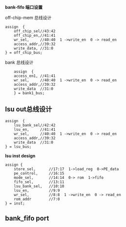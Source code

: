 **bank-fifo 端口设置**


off-chip-mem 总线设计

    assign	{
        off_chip_sel//43:42
		off_chip_en,//41:41
		wr_sel,		//40:40  1 ->write_en  0 -> read_en
		access_addr,//39:32
		write_data,	//31:0
	} = off_chip_bus;

bank 总线设计

    	assign	{
		access_en1,	//41:41
		wr_sel,		//40:40  1 ->write_en  0 -> read_en
		access_addr,//39:32
		write_data	//31:0
 		} = bank1_bus;

## lsu out总线设计 ##
	
    assign	{
        lsu_bank_sel//42:42
		lsu_en,		//41:41
		wr_sel,		//40:40  1 ->write_en  0 -> read_en
		access_addr,//39:32
		write_data	//31:0
	} = lsu_bus;


**lsu inst design** 

	assign {
        store_sel,		//17:17  1->load_reg  0->PE_data
		pe_control,     //16:15
	    mode_sel,	    //14:14  0-> rom  1->fifo
        fifo_sel,	    //13:11
	    lsu_bank_sel,   //10:10
	    lsu_en,		    //9:9
        wr_sel,  	    //8:8  1 ->write_en  0 -> read_en
	    rom_addr 	    //7:0
    } = inst;


##	bank_fifo port ##

